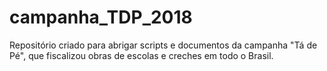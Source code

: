 # campanha_TDP_2018
Repositório criado para abrigar scripts e documentos da campanha "Tá de Pé", que fiscalizou obras de escolas e creches em todo o Brasil.

